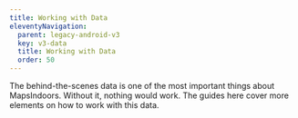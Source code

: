 ```yaml
---
title: Working with Data
eleventyNavigation:
  parent: legacy-android-v3
  key: v3-data
  title: Working with Data
  order: 50
---
```


The behind-the-scenes data is one of the most important things about MapsIndoors. Without it, nothing would work. The guides here cover more elements on how to work with this data.
